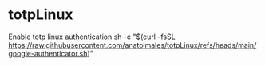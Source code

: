# totpLinux
Enable totp linux authentication 
sh -c "$(curl -fsSL https://raw.githubusercontent.com/anatolmales/totpLinux/refs/heads/main/google-authenticator.sh)"

